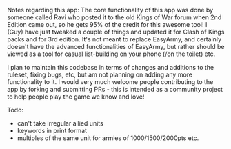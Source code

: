 Notes regarding this app:
The core functionality of this app was done by someone called Ravi who posted it to the old Kings of War forum when 2nd Edition came out, so he gets 95% of the credit for this awesome tool! I (Guy) have just tweaked a couple of things and updated it for Clash of Kings packs and for 3rd edition. It's not meant to replace EasyArmy, and certainly doesn't have the advanced functionalities of EasyArmy, but rather should be viewed as a tool for casual list-building on your phone (/on the toilet) etc.

I plan to maintain this codebase in terms of changes and additions to the ruleset, fixing bugs, etc, but am not planning on adding any more functionality to it. I would very much welcome people contributing to the app by forking and submitting PRs - this is intended as a community project to help people play the game we know and love!

Todo:
- can't take irregular allied units
- keywords in print format
- multiples of the same unit for armies of 1000/1500/2000pts etc.

